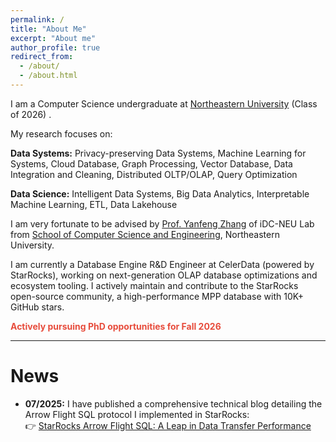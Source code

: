 ```yaml
---
permalink: /
title: "About Me"
excerpt: "About me"
author_profile: true
redirect_from: 
  - /about/
  - /about.html
---
```


I am a Computer Science undergraduate at [Northeastern University](https://english.neu.edu.cn/) (Class of 2026) .

My research focuses on:

**Data Systems:** Privacy-preserving Data Systems, Machine Learning for Systems, Cloud Database, Graph Processing, Vector Database, Data Integration and Cleaning, Distributed OLTP/OLAP, Query Optimization

**Data Science:** Intelligent Data Systems, Big Data Analytics, Interpretable Machine Learning, ETL, Data Lakehouse

I am very fortunate to be advised by [Prof. Yanfeng Zhang](http://faculty.neu.edu.cn/zhangyf/en/index.htm) of iDC-NEU Lab from [School of Computer Science and Engineering](http://www.cse.neu.edu.cn/), Northeastern University.

I am currently a Database Engine R&D Engineer at CelerData (powered by StarRocks), working on next-generation OLAP database optimizations and ecosystem tooling. I actively maintain and contribute to the StarRocks open-source community, a high-performance MPP database with 10K+ GitHub stars.

<span style="color: #e74c3c; font-weight: bold;">Actively pursuing PhD opportunities for Fall 2026</span>

---
# News
* **07/2025:** I have published a comprehensive technical blog detailing the Arrow Flight SQL protocol I implemented in StarRocks:  
👉 [StarRocks Arrow Flight SQL: A Leap in Data Transfer Performance](https://medium.com/@z3253345336/starrocks-arrow-flight-sql-数据传输性能的跃迁之路-b9a54c55f48e)

